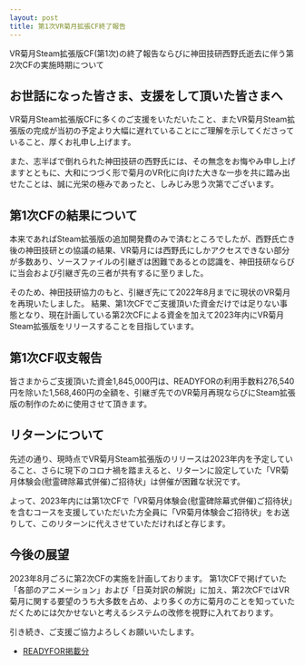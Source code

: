 ```yaml
---
layout: post
title: 第1次VR菊月拡張CF終了報告
---
```


VR菊月Steam拡張版CF(第1次)の終了報告ならびに神田技研西野氏逝去に伴う第2次CFの実施時期について

## お世話になった皆さま、支援をして頂いた皆さまへ

VR菊月Steam拡張版CFに多くのご支援をいただいたこと、またVR菊月Steam拡張版の完成が当初の予定より大幅に遅れていることにご理解を示してくださっていること、厚くお礼申し上げます。

また、志半ばで倒れられた神田技研の西野氏には、その無念をお悔やみ申し上げますとともに、大和につづく形で菊月のVR化に向けた大きな一歩を共に踏み出せたことは、誠に光栄の極みであったと、しみじみ思う次第でございます。

## 第1次CFの結果について

本来であればSteam拡張版の追加開発費のみで済むところでしたが、西野氏亡き後の神田技研との協議の結果、VR菊月には西野氏にしかアクセスできない部分が多数あり、ソースファイルの引継ぎは困難であるとの認識を、神田技研ならびに当会および引継ぎ先の三者が共有するに至りました。

そのため、神田技研協力のもと、引継ぎ先にて2022年8月までに現状のVR菊月を再現いたしました。
結果、第1次CFでご支援頂いた資金だけでは足りない事態となり、現在計画している第2次CFによる資金を加えて2023年内にVR菊月Steam拡張版をリリースすることを目指しています。

## 第1次CF収支報告

皆さまからご支援頂いた資金1,845,000円は、READYFORの利用手数料276,540円を除いた1,568,460円の全額を、引継ぎ先でのVR菊月再現ならびにSteam拡張版の制作のために使用させて頂きます。

## リターンについて

先述の通り、現時点でVR菊月Steam拡張版のリリースは2023年内を予定していること、さらに現下のコロナ禍を踏まえると、リターンに設定していた「VR菊月体験会(慰霊碑除幕式併催)ご招待状」は併催が困難な状況です。

よって、2023年内には第1次CFで「VR菊月体験会(慰霊碑除幕式併催)ご招待状」を含むコースを支援していただいた方全員に「VR菊月体験会ご招待状」をお送りして、このリターンに代えさせていただければと存じます。

## 今後の展望

2023年8月ごろに第2次CFの実施を計画しております。
第1次CFで掲げていた「各部のアニメーション」および「日英対訳の解説」に加え、第2次CFではVR菊月に関する要望のうち大多数を占め、より多くの方に菊月のことを知っていただくためには欠かせないと考えるシステムの改修を視野に入れております。

引き続き、ご支援ご協力よろしくお願いいたします。

- [READYFOR掲載分](https://readyfor.jp/projects/27280/accomplish_report)
